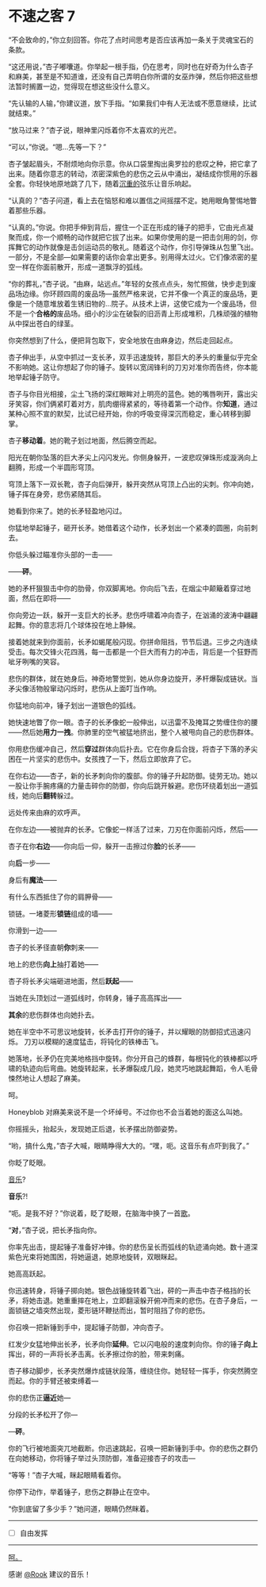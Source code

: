 # 不速之客 7

“不会致命的，”你立刻回答。你花了点时间思考是否应该再加一条关于灵魂宝石的条款。

“这还用说，”杏子嘟囔道。你举起一根手指，仍在思考，同时也在好奇为什么杏子和麻美，甚至是不知道谁，还没有自己弄明白你所谓的女巫炸弹，然后你把这些想法暂时搁置一边，觉得现在想这些没什么意义。

“先认输的人输，”你建议道，放下手指。“如果我们中有人无法或不愿意继续，比试就结束。”

“放马过来？”杏子说，眼神里闪烁着你不太喜欢的光芒。

“可以，”你说。“嗯...先等一下？”

杏子皱起眉头，不耐烦地向你示意。你从口袋里掏出奥罗拉的悲叹之种，把它拿了出来。随着你意志的转动，浓密深紫色的悲伤之云从中涌出，凝结成你惯用的乐器全套。你轻快地原地跳了几下，随着[沉重的](https://www.youtube.com/watch?v=BjwwMn8rZG4)弦乐让音乐响起。

“认真的？”杏子问道，看上去在恼怒和难以置信之间摇摆不定。她用眼角警惕地瞥着那些乐器。

“认真的。”你说。你把手伸到背后，握住一个正在形成的锤子的把手，它由光点凝聚而成，你一个顺畅的动作就把它拔了出来。如果你使用的是一把击剑用的剑，你挥舞它的动作就像是击剑运动员的敬礼。随着这个动作，你引导弹珠从包里飞出。一部分，不是全部—如果需要的话你会拿出更多。别用得太过火。它们像浓密的星空一样在你面前散开，形成一道飘浮的弧线。

“你的葬礼，”杏子说。“由麻，站远点。”年轻的女孩点点头，匆忙照做，快步走到废品场边缘。你环顾四周的废品场—虽然严格来说，它并不像一个真正的废品场，更像是一个随意堆放着生锈旧物的...院子。从技术上讲，这使它成为一个废品场，但不是一个**合格的**废品场。细小的沙尘在破裂的旧沥青上形成堆积，几株顽强的植物从中探出苍白的绿茎。

你突然想到了什么，便把背包取下，安全地放在由麻身边，然后走回起点。

杏子伸出手，从空中抓过一支长矛，双手迅速旋转，那巨大的矛头的重量似乎完全不影响她。这让你想起了你的锤子。旋转以宽阔锋利的刀刃对准你而告终，你本能地举起锤子防守。

杏子与你目光相接，尘土飞扬的深红眼眸对上明亮的蓝色。她的嘴唇咧开，露出尖牙笑容，你们俩紧盯着对方，肌肉绷得紧紧的，等待着第一个动作。你**知道**，通过某种心照不宣的默契，比试已经开始，你的呼吸变得深沉而稳定，重心转移到脚掌。

杏子**移动着**。她的靴子划过地面，然后腾空而起。

阳光在朝你坠落的巨大矛尖上闪闪发光。你侧身躲开，一波悲叹弹珠形成漩涡向上翻腾，形成一个半圆形穹顶。

穹顶上落下一双长靴，杏子向后弹开，躲开突然从穹顶上凸出的尖刺。你冲向她，锤子挥在身旁，悲伤紧随其后。

她看到你来了。她的长矛轻盈地闪过。

你猛地举起锤子，砸开长矛。她借着这个动作，长矛划出一个紧凑的圆圈，向前刺去。

你低头躲过瞄准你头部的一击——

——**砰**。

她的矛杆狠狠击中你的肋骨，你双脚离地。你向后飞去，在烟尘中颠簸着穿过地面，然后在即将——

你向旁边一跃，躲开一支巨大的长矛。悲伤呼啸着冲向杏子，在汹涌的波涛中翩翩起舞。你的意志将几个球体投在地上静候。

接着她就来到你面前，长矛如蝎尾般闪现。你拼命阻挡，节节后退。三步之内连续受击。每次交锋火花四溅，每一击都是一个巨大而有力的冲击，背后是一个狂野而呲牙咧嘴的笑容。

悲伤的群体，就在她身后。神奇地警觉到，她从你身边旋开，矛杆爆裂成链状。当矛尖像活物般窜动闪烁时，悲伤从上面叮当作响。

你猛地向前冲，锤子划出一道银色的弧线。

她快速地瞥了你一眼。杏子的长矛像蛇一般伸出，以迅雷不及掩耳之势缠住你的腰——然后她**用力一拽**。你肺里的空气被猛地挤出，整个人被甩向自己的悲伤群体。

你用悲伤缓冲自己，然后**穿过**群体向后扑去。它在你身后合拢，将杏子下落的矛尖困在一片坚实的悲伤中。女孩拽了一下，然后立即放弃了它。

在你右边——杏子，新的长矛刺向你的腹部。你的锤子升起防御。徒劳无功。她以一股让你手腕疼痛的力量击碎你的防御，你向后跳开躲避。悲伤环绕着划出一道弧线，她向后**翻转**躲过。

远处传来由麻的欢呼声。

在你左边——被抛弃的长矛。它像蛇一样活了过来，刀刃在你面前闪烁，然后——

杏子在你**右边**——你向后一仰，躲开一击擦过你**脸**的长矛——

向**后**一步——

身后有**魔法**——

有什么东西抵住了你的肩胛骨——

锁链。一堵菱形**锁链**组成的墙——

你滑到一边——

杏子的长矛径直朝**你**刺来——

地上的悲伤**向上**抽打着她——

杏子将长矛尖端砸进地面，然后**跃起**——

当她在头顶划过一道弧线时，你转身，锤子高高挥出——

**其余**的悲伤群体也向她扑去。

她在半空中不可思议地旋转，长矛击打开你的锤子，并以耀眼的防御招式迅速闪烁。 刀刃以模糊的速度猛击，将钝化的铁棒击飞。

她落地，长矛仍在完美地格挡中旋转。你分开自己的蜂群，每根钝化的铁棒都以呼啸的轨迹向后弯曲。她旋转起来，长矛爆裂成几段，她灵巧地跳起舞蹈，令人毛骨悚然地让人想起了麻美。

呵。

Honeyblob 对麻美来说不是一个坏绰号。不过你也不会当着她的面这么叫她。

你摇摇头，抬起头，发现她正后退，长矛摆出防御姿势。

“哟，搞什么鬼，”杏子大喊，眼睛睁得大大的。“嘿，呃。这音乐有点吓到我了。”

你眨了眨眼。

[音乐](https://www.youtube.com/watch?v=UxOZ6gifTjA)?

**音乐**?!

“呃。是我不好？”你说着，眨了眨眼，在脑海中换了一首[歌](https://www.youtube.com/watch?v=Q2W2TeUUYps)。

“**对**，”杏子说，把长矛指向你。

你率先出击，提起锤子准备好冲锋。你的悲伤呈长而弧线的轨迹涌向她。数十道深紫色光束将她围困，将她逼退，她原地旋转，双眼眯起。

她高高跃起。

你迅速转身，将锤子掷向她。银色战锤旋转着飞出，砰的一声击中杏子格挡的长矛，将她击退。她重重摔在地上，立即翻滚躲开俯冲而来的悲伤。在杏子身后，一面锁链之墙突然出现，菱形链环鞭挞而出，暂时阻挡了你的悲伤。

你召唤一把新锤到手中，提起锤子防御，冲向杏子。

红发少女猛地伸出长矛，长矛向你**延伸**。它以闪电般的速度刺向你。你的锤子**向上**挥出，砰的一声将长矛击离。长矛擦过你的脸，带来刺痛。

杏子移动脚步，长矛突然爆炸成链状段落，缠绕住你。她轻轻一挥手，你突然腾空而起。你的手臂还被束缚着—

你的悲伤正**逼近**她—

分段的长矛松开了你—

—**砰**。

你的飞行被地面突兀地截断。你迅速跳起，召唤一把新锤到手中。你的悲伤之群仍在向她移动，你将锤子举过头顶防御，准备迎接杏子的攻击—

“等等！”杏子大喊，眯起眼睛看着你。

你停下动作，举着锤子，悲伤之群静止在空中。

“你到底留了多少手？”她问道，眼睛仍然眯着。

---

- [ ] 自由发挥

---

[呵。](https://forums.sufficientvelocity.com/threads/puella-magi-adfligo-systema.2538/page-1466#post-2915266)

感谢 [@Rook](https://forums.sufficientvelocity.com/members/276/) 建议的音乐！
